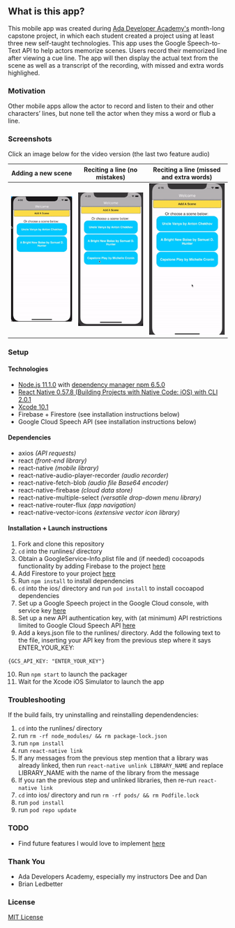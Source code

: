 ## What is this app?
This mobile app was created during [Ada Developer Academy's](https://www.adadevelopersacademy.org/) month-long capstone project, in which each student created a project using at least three new self-taught technologies. This app uses the Google Speech-to-Text API to help actors memorize scenes. Users record their memorized line after viewing a cue line. The app will then display the actual text from the scene as well as a transcript of the recording, with missed and extra words highlighed.

### Motivation
Other mobile apps allow the actor to record and listen to their and other characters’ lines, but none tell the actor when they miss a word or flub a line.

### Screenshots
Click an image below for the video version (the last two feature audio)

| Adding a new scene | Reciting a line (no mistakes) | Reciting a line (missed and extra words) |
|---|---|---|
| [![Adding a new scene](https://raw.githubusercontent.com/kangazoom/capstone/imgs/runlines/readme_assets/mc-capstone-1.gif "Adding a new scene")](https://vimeo.com/313458103) |  [![Reciting a line without any mistakes](https://raw.githubusercontent.com/kangazoom/capstone/imgs/runlines/readme_assets/mc-capstone-2.gif "Reciting a line without any mistakes")](https://vimeo.com/313458088) | [![Reciting a line with both missed and extra words](https://raw.githubusercontent.com/kangazoom/capstone/imgs/runlines/readme_assets/mc-capstone-3.gif "Reciting a line with both missed and extra words")](https://vimeo.com/313458115)|


### Setup
#### Technologies
- [Node.js 11.1.0](https://nodejs.org/en/) with [dependency manager npm 6.5.0](https://www.npmjs.com/get-npm)
- [React Native 0.57.8 (Building Projects with Native Code: iOS) with CLI 2.0.1](https://facebook.github.io/react-native/docs/getting-started.html)
- [Xcode 10.1](https://developer.apple.com/xcode/)
- Firebase + Firestore (see installation instructions below)
- Google Cloud Speech API (see installation instructions below)

#### Dependencies
- axios _(API requests)_
- react _(front-end library)_
- react-native _(mobile library)_
- react-native-audio-player-recorder _(audio recorder)_
- react-native-fetch-blob _(audio file Base64 encoder)_
- react-native-firebase _(cloud data store)_
- react-native-multiple-select _(versatile drop-down menu library)_
- react-native-router-flux _(app navigation)_
- react-native-vector-icons _(extensive vector icon library)_

#### Installation + Launch instructions
1. Fork and clone this repository
2. `cd` into the runlines/ directory
3. Obtain a GoogleService-Info.plist file and (if needed) cocoapods functionality by adding Firebase to the project [here](https://firebase.google.com/docs/ios/setup)
4. Add Firestore to your project [here](https://firebase.google.com/docs/firestore/quickstart)
5. Run `npm install` to install dependencies
6. `cd` into the ios/ directory and run `pod install` to install cocoapod dependencies
7. Set up a Google Speech project in the Google Cloud console, with service key [here](https://cloud.google.com/speech-to-text/docs/)
8. Set up a new API authentication key, with (at minimum) API restrictions limited to Google Cloud Speech API [here](https://cloud.google.com/docs/authentication/api-keys)
9. Add a keys.json file to the runlines/ directory. Add the following text to the file, inserting your API key from the previous step where it says ENTER_YOUR_KEY:
```
{GCS_API_KEY: "ENTER_YOUR_KEY"}
```
10. Run `npm start` to launch the packager
11. Wait for the Xcode iOS Simulator to launch the app

### Troubleshooting
If the build fails, try uninstalling and reinstalling dependendencies:
1. `cd` into the runlines/ directory
2. run `rm -rf node_modules/ && rm package-lock.json`
3. run `npm install`
4. run `react-native link` 
5. If any messages from the previous step mention that a library was already linked, then run `react-native unlink LIBRARY_NAME` and replace LIBRARY_NAME with the name of the library from the message
6. If you ran the previous step and unlinked libraries, then re-run `react-native link`
7. `cd` into ios/ directory and run `rm -rf pods/ && rm Podfile.lock`
8. run `pod install`
9. run `pod repo update`

### TODO
- Find future features I would love to implement [here](https://github.com/kangazoom/capstone/blob/imgs/runlines/readme_assets/todo.md)

### Thank You
- Ada Developers Academy, especially my instructors Dee and Dan
- Brian Ledbetter

### License
[MIT License](https://github.com/kangazoom/capstone/blob/master/LICENSE)





